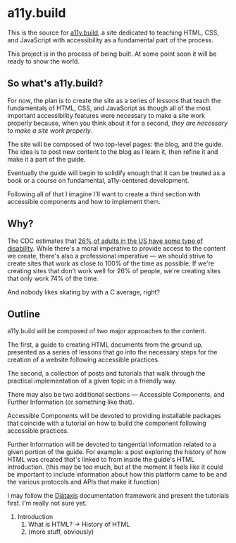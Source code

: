 # a11y.build

This is the source for [a11y.build](https://a11y.build), a site dedicated to teaching HTML, CSS, and JavaScript with accessibility as a fundamental part of the process.

This project is in the process of being built. At some point soon it will be ready to show the world.

## So what's a11y.build?
For now, the plan is to create the site as a series of lessons that teach the fundamentals of HTML, CSS, and JavaScript as though all of the most important accessibility features were necessary to make a site work properly because, when you think about it for a second, _they are necessary to make a site work properly_.

The site will be composed of two top-level pages: the blog, and the guide. The idea is to post new content to the blog as I learn it, then refine it and make it a part of the guide.

Eventually the guide will begin to solidify enough that it can be treated as a book or a course on fundamental, a11y-centered development.

Following all of that I imagine I'll want to create a third section with accessible components and how to implement them.

## Why?

The CDC estimates that [26% of adults in the US have some type of disability](https://www.cdc.gov/ncbddd/disabilityandhealth/infographic-disability-impacts-all.html). While there's a moral imperative to provide access to the content we create, there's also a professional imperative — we should strive to create sites that work as close to 100% of the time as possible. If we're creating sites that don't work well for 26% of people, we're creating sites that only work 74% of the time.

And nobody likes skating by with a C average, right?

## Outline
a11y.build will be composed of two major approaches to the content. 

The first, a guide to creating HTML documents from the ground up, presented as a series of lessons that go into the necessary steps for the creation of a website following accessible practices.

The second, a collection of posts and tutorials that walk through the practical implementation of a given topic in a friendly way.

There may also be two additional sections — Accessible Components, and Further Information (or something like that).

Accessible Components will be devoted to providing installable packages that coincide with a tutorial on how to build the component following accessible practices.

Further Information will be devoted to tangential information related to a given portion of the guide. For example: a post exploring the history of how HTML was created that's linked to from inside the guide's HTML introduction. (this may be too much, but at the moment it feels like it could be important to include information about how this platform came to be and the various protocols and APIs that make it function)

I may follow the [Diátaxis](https://diataxis.fr/) documentation framework and present the tutorials first. I'm really not sure yet.

1. Introduction
   1. What is HTML? -> History of HTML
   2. (more stuff, obviously)